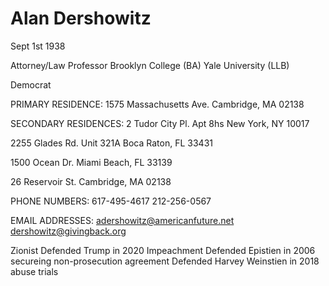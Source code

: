# Alan Dershowitz

Sept 1st 1938

Attorney/Law Professor
Brooklyn College (BA)
Yale University (LLB)

Democrat

PRIMARY RESIDENCE:
1575 Massachusetts Ave.
Cambridge, MA 02138

SECONDARY RESIDENCES:
2 Tudor City Pl. Apt 8hs
New York, NY 10017

2255 Glades Rd.
Unit 321A
Boca Raton, FL 33431

1500 Ocean Dr.
Miami Beach, FL 33139

26 Reservoir St.
Cambridge, MA 02138

PHONE NUMBERS:
617-495-4617
212-256-0567

EMAIL ADDRESSES:
adershowitz@americanfuture.net
dershowitz@givingback.org

Zionist
Defended Trump in 2020 Impeachment
Defended Epistien in 2006 secureing non-prosecution agreement
Defended Harvey Weinstien in 2018 abuse trials